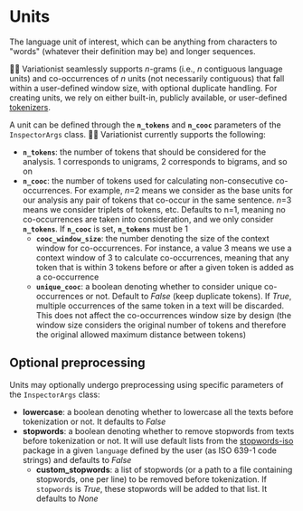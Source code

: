 # Units

The language unit of interest, which can be anything from characters to "words" (whatever their definition may be) and longer sequences. 

🕵️‍♀️ Variationist seamlessly supports *n*-grams (i.e., *n* contiguous language units) and co-occurrences of *n* units (not necessarily contiguous) that fall within a user-defined window size, with optional duplicate handling. For creating units, we rely on either built-in, publicly available, or user-defined [tokenizers](https://github.com/dhfbk/variationist/blob/main/docs/tokenizers.md). 

A unit can be defined through the **`n_tokens`** and **`n_cooc`** parameters of the `InspectorArgs` class. 🕵️‍♀️ Variationist currently supports the following:

- **`n_tokens`**: the number of tokens that should be considered for the analysis. 1 corresponds to unigrams, 2 corresponds to bigrams, and so on
- **`n_cooc`**: the number of tokens used for calculating non-consecutive co-occurrences. For example, *n*=2 means we consider as the base units for our analysis any pair of tokens that co-occur in the same sentence. *n*=3 means we consider triplets of tokens, etc. Defaults to n=1, meaning no co-occurrences are taken into consideration, and we only consider **`n_tokens`**. If **`n_cooc`** is set, **`n_tokens`** must be 1
	- **`cooc_window_size`**: the number denoting the size of the context window for co-occurrences. For instance, a value 3 means we use a context window of 3 to calculate co-occurrences, meaning that any token that is within 3 tokens before or after a given token is added as a co-occurrence
	- **`unique_cooc`**: a boolean denoting whether to consider unique co-occurrences or not. Default to *False* (keep duplicate tokens). If *True*, multiple occurrences of the same token in a text will be discarded. This does not affect the co-occurrences window size by design (the window size considers the original number of tokens and therefore the original allowed maximum distance between tokens)


## Optional preprocessing

Units may optionally undergo preprocessing using specific parameters of the `InspectorArgs` class:

- **lowercase**: a boolean denoting whether to lowercase all the texts before tokenization or not. It defaults to *False*
- **stopwords**: a boolean denoting whether to remove stopwords from texts before tokenization or not. It will use default lists from the [stopwords-iso](https://github.com/stopwords-iso) package in a given `language` defined by the user (as ISO 639-1 code strings) and defaults to *False*
    - **custom_stopwords**: a list of stopwords (or a path to a file containing stopwords, one per line) to be removed before tokenization. If `stopwords` is *True*, these stopwords will be added to that list. It defaults to *None*